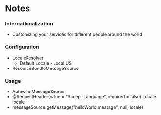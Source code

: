 # Notes

### Internationalization
- Customizing your services for different people around the world

### Configuration
- LocaleResolver
    - Default Locale - Local.US
- ResourceBundleMessageSource

### Usage
- Autowire MessageSource
- @RequestHeader(value = "Accept-Language", required = false) Locale locale
- messageSource.getMessage("helloWorld.message", null, locale)